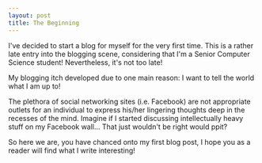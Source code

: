 ```yaml
---
layout: post
title: The Beginning
---
```

<p>
	I've decided to start a blog for myself for the very first time. This is a rather late entry into the blogging scene, considering that I'm a Senior Computer Science student! Nevertheless, it's not too late!
</p>
<p>
	My blogging itch developed due to one main reason: I want to tell the world what I am up to!
</p>
<p>
	The plethora of social networking sites (i.e. Facebook) are not appropriate outlets for an individual to express his/her lingering thoughts deep in the recesses of the mind. Imagine if I started discussing intellectually heavy stuff on my Facebook wall... That just wouldn't be right would ppit?
</p>
<p>
	So here we are, you have chanced onto my first blog post, I hope you as a reader will find what I write interesting!
</p>